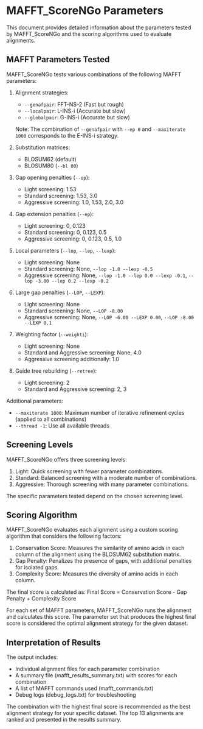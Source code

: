 # MAFFT_ScoreNGo Parameters

This document provides detailed information about the parameters tested by MAFFT_ScoreNGo and the scoring algorithms used to evaluate alignments.

## MAFFT Parameters Tested

MAFFT_ScoreNGo tests various combinations of the following MAFFT parameters:

1. Alignment strategies:
   - `--genafpair`: FFT-NS-2 (Fast but rough)
   - `--localpair`: L-INS-i (Accurate but slow)
   - `--globalpair`: G-INS-i (Accurate but slow)

   Note: The combination of `--genafpair` with `--ep 0` and `--maxiterate 1000` corresponds to the E-INS-i strategy.

2. Substitution matrices:
   - BLOSUM62 (default)
   - BLOSUM80 (`--bl 80`)

3. Gap opening penalties (`--op`):
   - Light screening: 1.53
   - Standard screening: 1.53, 3.0
   - Aggressive screening: 1.0, 1.53, 2.0, 3.0

4. Gap extension penalties (`--ep`):
   - Light screening: 0, 0.123
   - Standard screening: 0, 0.123, 0.5
   - Aggressive screening: 0, 0.123, 0.5, 1.0

5. Local parameters (`--lop`, `--lep`, `--lexp`):
   - Light screening: None
   - Standard screening: None, `--lop -1.0 --lexp -0.5`
   - Aggressive screening: None, `--lop -1.0 --lep 0.0 --lexp -0.1`, `--lop -3.00 --lep 0.2 --lexp -0.2`

6. Large gap penalties (`--LOP`, `--LEXP`):
   - Light screening: None
   - Standard screening: None, `--LOP -8.00`
   - Aggressive screening: None, `--LOP -6.00 --LEXP 0.00`, `--LOP -8.00 --LEXP 0.1`

7. Weighting factor (`--weighti`):
   - Light screening: None
   - Standard and Aggressive screening: None, 4.0
   - Aggressive screening additionally: 1.0

8. Guide tree rebuilding (`--retree`):
   - Light screening: 2
   - Standard and Aggressive screening: 2, 3

Additional parameters:
- `--maxiterate 1000`: Maximum number of iterative refinement cycles (applied to all combinations)
- `--thread -1`: Use all available threads

## Screening Levels

MAFFT_ScoreNGo offers three screening levels:

1. Light: Quick screening with fewer parameter combinations.
2. Standard: Balanced screening with a moderate number of combinations.
3. Aggressive: Thorough screening with many parameter combinations.

The specific parameters tested depend on the chosen screening level.

## Scoring Algorithm

MAFFT_ScoreNGo evaluates each alignment using a custom scoring algorithm that considers the following factors:

1. Conservation Score: Measures the similarity of amino acids in each column of the alignment using the BLOSUM62 substitution matrix.
2. Gap Penalty: Penalizes the presence of gaps, with additional penalties for isolated gaps.
3. Complexity Score: Measures the diversity of amino acids in each column.

The final score is calculated as:
Final Score = Conservation Score - Gap Penalty + Complexity Score

For each set of MAFFT parameters, MAFFT_ScoreNGo runs the alignment and calculates this score. The parameter set that produces the highest final score is considered the optimal alignment strategy for the given dataset.

## Interpretation of Results

The output includes:
- Individual alignment files for each parameter combination
- A summary file (mafft_results_summary.txt) with scores for each combination
- A list of MAFFT commands used (mafft_commands.txt)
- Debug logs (debug_logs.txt) for troubleshooting

The combination with the highest final score is recommended as the best alignment strategy for your specific dataset. The top 13 alignments are ranked and presented in the results summary.
